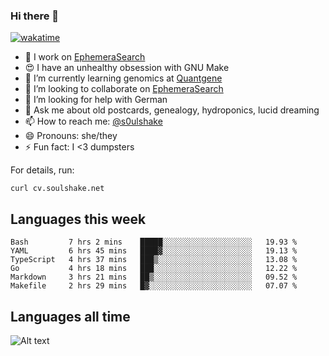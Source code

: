 ### Hi there 👋

[![wakatime](https://wakatime.com/badge/user/08339702-a231-40c4-8838-d449bd2ff951.svg)](https://wakatime.com/@08339702-a231-40c4-8838-d449bd2ff951)

<!--
**soulshake/soulshake** is a ✨ _special_ ✨ repository because its `README.md` (this file) appears on your GitHub profile.

Here are some ideas to get you started:

- 🔭 I’m currently working on ...
- 🌱 I’m currently learning ...
- 👯 I’m looking to collaborate on ...
- 🤔 I’m looking for help with ...
- 💬 Ask me about ...
- 📫 How to reach me: ...
- 😄 Pronouns: ...
- ⚡ Fun fact: ...
-->


- 🔭 I work on [EphemeraSearch](https://www.ephemerasearch.com/)
- 😍 I have an unhealthy obsession with GNU Make
- :dna: I’m currently learning genomics at [Quantgene](https://www.quantgene.com/)
- 👯 I’m looking to collaborate on [EphemeraSearch](https://www.ephemerasearch.com/)
- 🤔 I’m looking for help with German
- 💬 Ask me about old postcards, genealogy, hydroponics, lucid dreaming
- 📫 How to reach me: [@s0ulshake](https://twitter.com/soulshake)
- 😄 Pronouns: she/they
- ⚡ Fun fact: I <3 dumpsters

For details, run:

```
curl cv.soulshake.net
```

## Languages this week

<!--START_SECTION:waka-->

```text
Bash         7 hrs 2 mins    █████░░░░░░░░░░░░░░░░░░░░   19.93 %
YAML         6 hrs 45 mins   ████▓░░░░░░░░░░░░░░░░░░░░   19.13 %
TypeScript   4 hrs 37 mins   ███▒░░░░░░░░░░░░░░░░░░░░░   13.08 %
Go           4 hrs 18 mins   ███░░░░░░░░░░░░░░░░░░░░░░   12.22 %
Markdown     3 hrs 21 mins   ██▒░░░░░░░░░░░░░░░░░░░░░░   09.52 %
Makefile     2 hrs 29 mins   █▓░░░░░░░░░░░░░░░░░░░░░░░   07.07 %
```

<!--END_SECTION:waka-->

## Languages all time
![Alt text](https://wakatime.com/share/@aj/6aa10b67-a5e9-4fb1-acaf-8692f4385172.svg)
